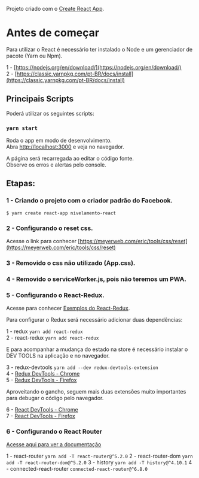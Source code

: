 Projeto criado com o [Create React App](https://github.com/facebook/create-react-app).

# Antes de começar

Para utilizar o React é necessário ter instalado o Node e um gerenciador de pacote (Yarn ou Npm).

1 - [https://nodejs.org/en/download/](https://nodejs.org/en/download/)<br/>
2 - [https://classic.yarnpkg.com/pt-BR/docs/install](https://classic.yarnpkg.com/pt-BR/docs/install)

## Principais Scripts

Poderá utilizar os seguintes scripts:

### `yarn start`

Roda o app em modo de desenvolvimento.<br />
Abra [http://localhost:3000](http://localhost:3000) e veja no navegador.

A página será recarregada ao editar o código fonte.<br />
Observe os erros e alertas pelo console.

## Etapas:

### 1 - Criando o projeto com o criador padrão do Facebook.
```
$ yarn create react-app nivelamento-react
```

### 2 - Configurando o reset css.
Acesse o link para conhecer [https://meyerweb.com/eric/tools/css/reset](https://meyerweb.com/eric/tools/css/reset)

### 3 - Removido o css não utilizado (App.css).

### 4 - Removido o serviceWorker.js, pois não teremos um PWA.

### 5 - Configurando o React-Redux.
Acesse para conhecer [Exemplos do React-Redux](https://redux.js.org/basics/example).

Para configurar o Redux será necessário adicionar duas dependências:

1 - redux `yarn add react-redux`<br/>
2 - react-redux `yarn add react-redux`

E para acompanhar a mudança do estado na store é necessário instalar o DEV TOOLS na aplicação e no navegador.

3 - redux-devtools `yarn add --dev redux-devtools-extension`<br/>
4 - [Redux DevTools - Chrome](https://chrome.google.com/webstore/detail/redux-devtools/lmhkpmbekcpmknklioeibfkpmmfibljd?hl=pt-BR)<br/>
5 - [Redux DevTools - Firefox](https://addons.mozilla.org/pt-BR/firefox/addon/reduxdevtools/?src=search)

Aproveitando o gancho, seguem mais duas extensões muito importantes para debugar o código pelo navegador.

6 - [React DevTools - Chrome](https://addons.mozilla.org/pt-BR/firefox/addon/react-devtools/?src=search)<br/>
7 - [React DevTools - Firefox](https://chrome.google.com/webstore/detail/react-developer-tools/fmkadmapgofadopljbjfkapdkoienihi)

### 6 - Configurando o React Router
[Acesse aqui para ver a documentação](https://reactrouter.com/web/guides/quick-start)

1 - react-router `yarn add -T react-router@^5.2.0`
2 - react-router-dom `yarn add -T react-router-dom@^5.2.0`
3 - history `yarn add -T history@^4.10.1`
4 - connected-react-router `connected-react-router@^6.8.0`